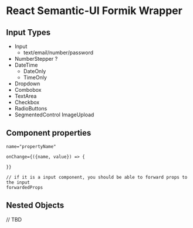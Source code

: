 # React Semantic-UI Formik Wrapper

## Input Types

- Input
  - text/email/number/password
- NumberStepper ?
- DateTime
  - DateOnly
  - TimeOnly
- Dropdown
- Combobox
- TextArea
- Checkbox
- RadioButtons
- SegmentedControl
  ImageUpload

## Component properties

```
name="propertyName"

onChange={({name, value}) => {

}}

// if it is a input component, you should be able to forward props to the input
forwardedProps
```

## Nested Objects

// TBD
